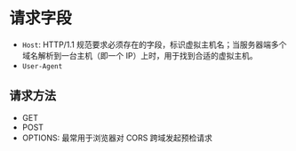 # 请求字段

* `Host`: HTTP/1.1 规范要求必须存在的字段，标识虚拟主机名；当服务器端多个域名解析到一台主机（即一个 IP）上时，用于找到合适的虚拟主机。
* `User-Agent`

## 请求方法

* GET
* POST
* OPTIONS: 最常用于浏览器对 CORS 跨域发起预检请求

